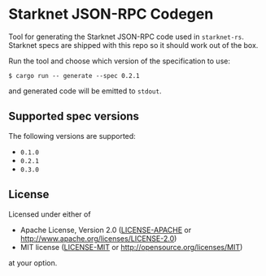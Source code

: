 # Starknet JSON-RPC Codegen

Tool for generating the Starknet JSON-RPC code used in `starknet-rs`. Starknet specs are shipped with this repo so it should work out of the box.

Run the tool and choose which version of the specification to use:

```console
$ cargo run -- generate --spec 0.2.1
```

and generated code will be emitted to `stdout`.

## Supported spec versions

The following versions are supported:

- `0.1.0`
- `0.2.1`
- `0.3.0`

## License

Licensed under either of

- Apache License, Version 2.0 ([LICENSE-APACHE](./LICENSE-APACHE) or <http://www.apache.org/licenses/LICENSE-2.0>)
- MIT license ([LICENSE-MIT](./LICENSE-MIT) or <http://opensource.org/licenses/MIT>)

at your option.
